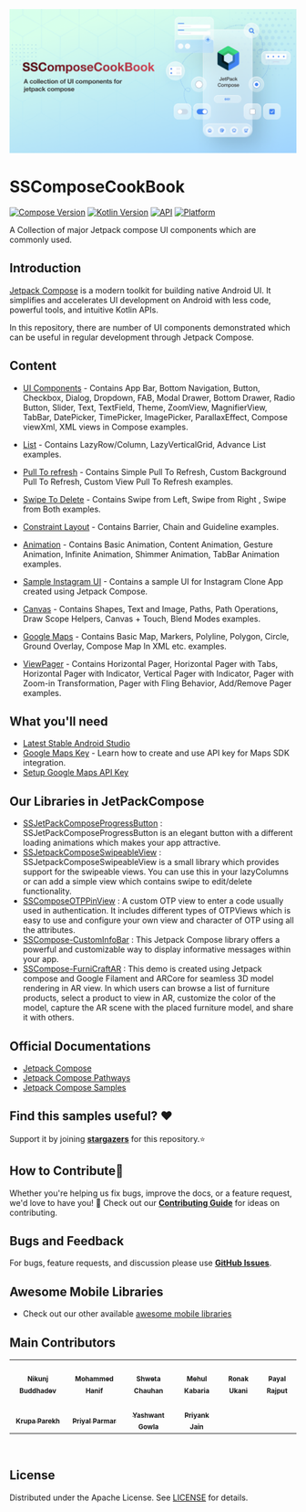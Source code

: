 ![](/gif/Compose_Banner.png)

# SSComposeCookBook

[![Compose Version](https://img.shields.io/badge/Jetpack%20Compose-1.2.0--beta03-brightgreen)](https://developer.android.com/jetpack/compose)
[![Kotlin Version](https://img.shields.io/badge/Kotlin-v1.6.21-blue.svg)](https://kotlinlang.org)
[![API](https://img.shields.io/badge/API-21%2B-brightgreen.svg?style=flat)](https://img.shields.io/badge/API-21%2B-brightgreen.svg?style=flat)
[![Platform](https://img.shields.io/badge/Platform-Android-green.svg?style=flat)](https://www.android.com/)

A Collection of major Jetpack compose UI components which are commonly used.

## Introduction

[Jetpack Compose](https://developer.android.com/jetpack/compose) is a modern toolkit for building native Android UI. It simplifies and accelerates UI development on Android with less code, powerful tools, and intuitive Kotlin APIs.

In this repository, there are number of UI components demonstrated which can be useful in regular development through Jetpack Compose.

## Content

- [UI Components] - Contains App Bar, Bottom Navigation, Button, Checkbox, Dialog, Dropdown, FAB, Modal Drawer, Bottom Drawer, Radio Button, Slider, Text, TextField, Theme, ZoomView, MagnifierView, TabBar, DatePicker, TimePicker, ImagePicker, ParallaxEffect, Compose viewXml, XML views in Compose examples.

- [List] - Contains LazyRow/Column, LazyVerticalGrid, Advance List examples.

- [Pull To refresh] - Contains Simple Pull To Refresh, Custom Background Pull To Refresh, Custom View Pull To Refresh examples.

- [Swipe To Delete] - Contains Swipe from Left, Swipe from Right , Swipe from Both examples.

- [Constraint Layout] - Contains Barrier, Chain and Guideline examples.

- [Animation] - Contains Basic Animation, Content Animation, Gesture Animation, Infinite Animation, Shimmer Animation, TabBar Animation examples.

- [Sample Instagram UI] - Contains a sample UI for Instagram Clone App created using Jetpack Compose.

- [Canvas] - Contains Shapes, Text and Image, Paths, Path Operations, Draw Scope Helpers, Canvas + Touch, Blend Modes examples.

- [Google Maps] - Contains Basic Map, Markers, Polyline, Polygon, Circle, Ground Overlay, Compose Map In XML etc. examples.

- [ViewPager] - Contains Horizontal Pager, Horizontal Pager with Tabs, Horizontal Pager with Indicator, Vertical Pager with Indicator, Pager with Zoom-in Transformation, Pager with Fling Behavior, Add/Remove Pager examples.

## What you'll need

- [Latest Stable Android Studio](https://developer.android.com/studio)
- [Google Maps Key](https://developers.google.com/maps/documentation/android-sdk/get-api-key) - Learn how to create and use API key for Maps SDK integration.
- [Setup Google Maps API Key](pages/GoogleMaps.md)

## Our Libraries in JetPackCompose

- [SSJetPackComposeProgressButton](https://github.com/SimformSolutionsPvtLtd/SSJetPackComposeProgressButton) : SSJetPackComposeProgressButton is an elegant button with a different loading animations which makes your app attractive.
- [SSJetpackComposeSwipeableView](https://github.com/SimformSolutionsPvtLtd/SSJetpackComposeSwipeableView) : SSJetpackComposeSwipeableView is a small library which provides support for the swipeable views. You can use this in your lazyColumns or can add a simple view which contains swipe to edit/delete functionality.
- [SSComposeOTPPinView](https://github.com/SimformSolutionsPvtLtd/SSComposeOTPPinView) : A custom OTP view to enter a code usually used in authentication. It includes different types of OTPViews which is easy to use and configure your own view and character of OTP using all the attributes.
- [SSCompose-CustomInfoBar](https://github.com/SimformSolutionsPvtLtd/SSCompose-CustomInfoBar) : This Jetpack Compose library offers a powerful and customizable way to display informative messages within your app.
- [SSCompose-FurniCraftAR](https://github.com/SimformSolutionsPvtLtd/SSCompose-FurniCraftAR) : This demo is created using Jetpack compose and Google Filament and ARCore for seamless 3D model rendering in AR view. In which users can browse a list of furniture products, select a product to view in AR, customize the color of the model, capture the AR scene with the placed furniture model, and share it with others.

## Official Documentations

- [Jetpack Compose](https://developer.android.com/jetpack/compose)
- [Jetpack Compose Pathways](https://developer.android.com/courses/pathways/compose)
- [Jetpack Compose Samples](https://github.com/android/compose-samples)

## Find this samples useful? ❤️

Support it by joining __[stargazers]__ for this repository.⭐

## How to Contribute🤝

Whether you're helping us fix bugs, improve the docs, or a feature request, we'd love to have you! 💪
Check out our __[Contributing Guide]__ for ideas on contributing.

## Bugs and Feedback

For bugs, feature requests, and discussion please use __[GitHub Issues]__.

## Awesome Mobile Libraries

- Check out our other available [awesome mobile libraries](https://github.com/SimformSolutionsPvtLtd/Awesome-Mobile-Libraries)

## Main Contributors

<table>
  <tr>
    <td align="center"><a href="https://github.com/nikunj-b-simform"><img src="https://avatars.githubusercontent.com/u/86602550?s=100" width="100px;" alt=""/><br /><sub><b>Nikunj Buddhadev</b></sub></a></td>
    <td align="center"><a href="https://github.com/mdhanif-simformsolutions"><img src="https://avatars.githubusercontent.com/u/63775307?s=100" width="100px;" alt=""/><br /><sub><b>Mohammed Hanif</b></sub></a></td>
    <td align="center"><a href="https://github.com/ShwetaChauhan18"><img src="https://avatars.githubusercontent.com/u/34509457?s=100" width="100px;" alt=""/><br /><sub><b>Shweta Chauhan</b></sub></a></td>
    <td align="center"><a href="https://github.com/MehulKK"><img src="https://avatars.githubusercontent.com/u/60209725?s=100" width="100px;" alt=""/><br /><sub><b>Mehul Kabaria</b></sub></a></td>
    <td align="center"><a href="https://github.com/ronak-u-simformsolutions"><img src="https://avatars.githubusercontent.com/u/76208433?s=100" width="100px;" alt=""/><br /><sub><b>Ronak Ukani</b></sub></a></td>
    <td align="center"><a href="https://github.com/PayalRajput-Simform"><img src="https://avatars.githubusercontent.com/u/80446376?s=100" width="100px;" alt=""/><br /><sub><b>Payal Rajput</b></sub></a></td>
  </tr>
  <tr>
    <td align="center"><a href="https://github.com/krupa-p-simformsolutions"><img src="https://avatars.githubusercontent.com/u/76939101?s=100" width="100px;" alt=""/><br /><sub><b>Krupa Parekh</b></sub></a></td>
    <td align="center"><a href="https://github.com/priyal-p-simformsolutions"><img src="https://avatars.githubusercontent.com/u/75968888?s=100" width="100px;" alt=""/><br /><sub><b>Priyal Parmar</b></sub></a></td>
    <td align="center"><a href="https://github.com/yashwantGowla"><img src="https://avatars.githubusercontent.com/u/66367742?s=100" width="100px;" alt=""/><br /><sub><b>Yashwant Gowla</b></sub></a></td>
    <td align="center"><a href="https://github.com/Priyankkjain"><img src="https://avatars.githubusercontent.com/u/20212314?s=100" width="100px;" alt=""/><br /><sub><b>Priyank Jain</b></sub></a></td>
  </tr>
</table>
<br/>

## License
Distributed under the Apache License. See [LICENSE] for details.

<!-- Links -->
[git-repo-url]: https://github.com/SimformSolutionsPvtLtd/SSComposeCookBook.git
[stargazers]: https://github.com/SimformSolutionsPvtLtd/SSComposeCookBook/stargazers
[Contributing Guide]: https://github.com/SimformSolutionsPvtLtd/SSComposeCookBook/blob/main/CONTRIBUTING.md
[GitHub Issues]: https://github.com/SimformSolutionsPvtLtd/SSComposeCookBook/issues

<!-- Preview pages -->
[LICENSE]: /LICENSE
[UI Components]: ./pages/Components.md
[List]: pages/List.md
[Pull To refresh]: pages/PullToRrefresh.md
[Swipe To Delete]: pages/SwipeToDelete.md
[Constraint Layout]: pages/ConstraintLayout.md
[Animation]: pages/Animation.md
[Sample Instagram UI]: pages/InstagramCloneUI.md
[Canvas]: pages/Canvas.md
[Google Maps]: pages/GoogleMaps.md
[ViewPager]: pages/ViewPager.md